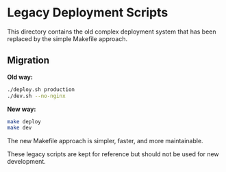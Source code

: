 # Legacy Deployment Scripts

This directory contains the old complex deployment system that has been replaced
by the simple Makefile approach.

## Migration

**Old way:**
```bash
./deploy.sh production
./dev.sh --no-nginx
```

**New way:**
```bash
make deploy
make dev
```

The new Makefile approach is simpler, faster, and more maintainable.

These legacy scripts are kept for reference but should not be used for new development.
